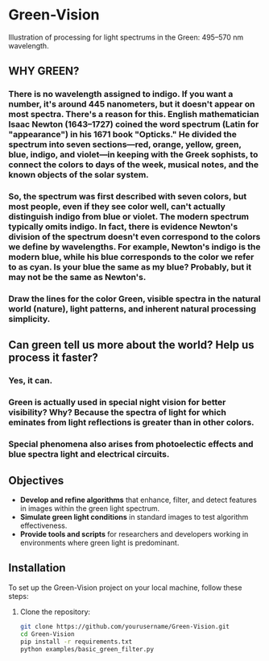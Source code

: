 # Green-Vision
Illustration of processing for light spectrums in the Green: 495–570 nm wavelength.


## WHY GREEN?
### There is no wavelength assigned to indigo. If you want a number, it's around 445 nanometers, but it doesn't appear on most spectra. There's a reason for this. English mathematician Isaac Newton (1643–1727) coined the word spectrum (Latin for "appearance") in his 1671 book "Opticks." He divided the spectrum into seven sections—red, orange, yellow, green, blue, indigo, and violet—in keeping with the Greek sophists, to connect the colors to days of the week, musical notes, and the known objects of the solar system.

### So, the spectrum was first described with seven colors, but most people, even if they see color well, can't actually distinguish indigo from blue or violet. The modern spectrum typically omits indigo. In fact, there is evidence Newton's division of the spectrum doesn't even correspond to the colors we define by wavelengths. For example, Newton's indigo is the modern blue, while his blue corresponds to the color we refer to as cyan. Is your blue the same as my blue? Probably, but it may not be the same as Newton's.

### Draw the lines for the color Green, visible spectra in the natural world (nature), light patterns, and inherent natural processing simplicity.

## Can green tell us more about the world? Help us process it faster?

### Yes, it can.

### Green is actually used in special night vision for better visibility? Why? Because the spectra of light for which eminates from light reflections is greater than in other colors.

### Special phenomena also arises from photoelectic effects and blue spectra light and electrical circuits.

## Objectives
- **Develop and refine algorithms** that enhance, filter, and detect features in images within the green light spectrum.
- **Simulate green light conditions** in standard images to test algorithm effectiveness.
- **Provide tools and scripts** for researchers and developers working in environments where green light is predominant.

## Installation
To set up the Green-Vision project on your local machine, follow these steps:

1. Clone the repository:
   ```bash
   git clone https://github.com/yourusername/Green-Vision.git
   cd Green-Vision
   pip install -r requirements.txt
   python examples/basic_green_filter.py
   ```
